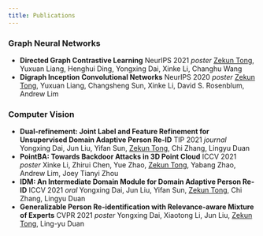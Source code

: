 ```yaml
---
title: Publications
---
```

### Graph Neural Networks
- **Directed Graph Contrastive Learning**
    NeurIPS 2021 *poster*
    <u>Zekun Tong</u>, Yuxuan Liang, Henghui Ding, Yongxing Dai, Xinke Li, Changhu Wang 
- **Digraph Inception Convolutional Networks**
    NeurIPS 2020 *poster*
    <u>Zekun Tong</u>, Yuxuan Liang, Changsheng Sun, Xinke Li, David S. Rosenblum, Andrew Lim

### Computer Vision
- **Dual-refinement: Joint Label and Feature Refinement for Unsupervised Domain Adaptive Person Re-ID**
    TIP 2021 *journal*
    Yongxing Dai, Jun Liu, Yifan Sun, <u>Zekun Tong</u>, Chi Zhang, Lingyu Duan
- **PointBA: Towards Backdoor Attacks in 3D Point Cloud**
    ICCV 2021 *poster*
    Xinke Li, Zhirui Chen, Yue Zhao, <u>Zekun Tong</u>, Yabang Zhao, Andrew Lim, Joey Tianyi Zhou
- **IDM: An Intermediate Domain Module for Domain Adaptive Person Re-ID**
    ICCV 2021 *oral*
    Yongxing Dai, Jun Liu, Yifan Sun, <u>Zekun Tong</u>, Chi Zhang, Lingyu Duan
- **Generalizable Person Re-identification with Relevance-aware Mixture of Experts**
    CVPR 2021 *poster*
    Yongxing Dai, Xiaotong Li, Jun Liu, <u>Zekun Tong</u>, Ling-yu Duan